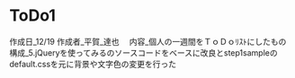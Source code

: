 # ToDo1
作成日_12/19
作成者_平賀_達也　
内容_個人の一週間をＴｏＤｏﾘｽﾄにしたもの　
構成_5.jQueryを使ってみるのソースコードをベースに改良とstep1sampleのdefault.cssを元に背景や文字色の変更を行った
